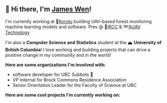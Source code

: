 ## 👋 Hi there, I'm [James Wen](https://jameswen.netlify.app/)!

I'm currently working at 🌲[Korotu](https://www.korotu.com/) building UAV-based forest monitoring machine learning models and software. Prev @ 🍁[IRCC](https://www.canada.ca/en/immigration-refugees-citizenship.html) & ➿[AUAV Technology](https://auav.ca/)

I'm also a **Computer Science and Statistics** student at the 🏔️ **University of British Columbia**! I love working and building projects that can drive a positive change in my community and in the world!

**Here are some organizations I'm involved with:**
- software developer for UBC Subbots 🚤
- VP Internal for Brock Commons Residence Association
- Senior Orientation Leader for the Faculty of Science at UBC

**Here are some cool projects I'm currently working on:**


<!--
**notjamesw/notjamesw** is a ✨ _special_ ✨ repository because its `README.md` (this file) appears on your GitHub profile.

Here are some ideas to get you started:

- 🔭 I’m currently working on ...
- 🌱 I’m currently learning ...
- 👯 I’m looking to collaborate on ...
- 🤔 I’m looking for help with ...
- 💬 Ask me about ...
- 📫 How to reach me: ...
- 😄 Pronouns: ...
- ⚡ Fun fact: ...
-->
